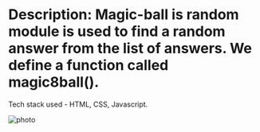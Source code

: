 # Description: Magic-ball is random module is used to find a random answer from the list of answers. We define a function called magic8ball().
Tech stack used - HTML, CSS, Javascript.

![photo](https://user-images.githubusercontent.com/91480902/213866176-2d1f6a78-9579-4ffc-9991-28d4b2ab8245.png)
